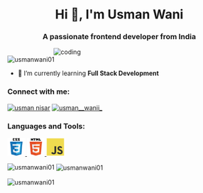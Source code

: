 
<h1 align="center">Hi 👋, I'm Usman Wani</h1>
<h3 align="center">A passionate frontend developer from India</h3>

<img align="right" alt="coding" width="400" src="https://user-images.githubusercontent.com/74038190/219923823-bf1ce878-c6b8-4faa-be07-93e6b1006521.gif">

<p align="left"> <img src="https://komarev.com/ghpvc/?username=Usmanwani01&label=Profile%20views&color=0e75b6&style=flat" alt="usmanwani01" /> </p>

- 🌱 I’m currently learning **Full Stack Development**

<h3 align="left">Connect with me:</h3>
<p align="left">
<a href="https://linkedin.com/in/usman nisar" target="blank"><img align="center" src="https://raw.githubusercontent.com/rahuldkjain/github-profile-readme-generator/master/src/images/icons/Social/linked-in-alt.svg" alt="usman nisar" height="30" width="40" /></a>
<a href="https://instagram.com/usman__wanii_" target="blank"><img align="center" src="https://raw.githubusercontent.com/rahuldkjain/github-profile-readme-generator/master/src/images/icons/Social/instagram.svg" alt="usman__wanii_" height="30" width="40" /></a>
</p>

<h3 align="left">Languages and Tools:</h3>
<p align="left"> <a href="https://www.w3schools.com/css/" target="_blank" rel="noreferrer"> <img src="https://raw.githubusercontent.com/devicons/devicon/master/icons/css3/css3-original-wordmark.svg" alt="css3" width="40" height="40"/> </a> <a href="https://www.w3.org/html/" target="_blank" rel="noreferrer"> <img src="https://raw.githubusercontent.com/devicons/devicon/master/icons/html5/html5-original-wordmark.svg" alt="html5" width="40" height="40"/> </a> <a href="https://developer.mozilla.org/en-US/docs/Web/JavaScript" target="_blank" rel="noreferrer"> <img src="https://raw.githubusercontent.com/devicons/devicon/master/icons/javascript/javascript-original.svg" alt="javascript" width="40" height="40"/> </a> </p>

<p><img align="left" src="https://github-readme-stats.vercel.app/api/top-langs?username=Usmanwani01&show_icons=true&locale=en&layout=compact" alt="usmanwani01" /></p>

<p>&nbsp;<img align="center" src="https://github-readme-stats.vercel.app/api?username=Usmanwani01&show_icons=true&locale=en" alt="usmanwani01" /></p>

<p><img align="center" src="https://github-readme-streak-stats.herokuapp.com/?user=Usmanwani01&" alt="usmanwani01" /></p>
